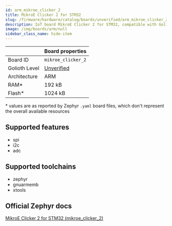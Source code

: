 ```yaml
---
id: arm_mikroe_clicker_2
title: MikroE Clicker 2 for STM32
slug: /firmware/hardware/catalog/boards/unverified/arm_mikroe_clicker_2
description: IoT board MikroE Clicker 2 for STM32, compatible with Golioth at unverified level.
image: /img/boards/arm/null
sidebar_class_name: hide-item
---
```


[//]: # (This is an auto-generated file, do not edit! Changes to it will be lost upon re-generation)



|                | Board properties     |
| -------------  | -------------------- |
| Board ID       | `mikroe_clicker_2` |
| Golioth Level  | [Unverified](/firmware/hardware#unverified-boards) |
| Architecture   | ARM |
| RAM*           | 192 kB |
| Flash*         | 1024 kB |

\* values are as reported by Zephyr `.yaml` board files, which don't represent the overall available resources



## Supported features

* spi
* i2c
* adc

## Supported toolchains

* zephyr
* gnuarmemb
* xtools

## Official Zephyr docs

[MikroE Clicker 2 for STM32 (mikroe_clicker_2)](https://docs.zephyrproject.org/3.6.0/boards/arm/mikroe_clicker_2/doc/index.html)
